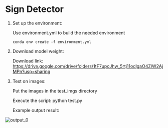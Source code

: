 # Sign Detector

1. Set up the environment: 

   Use environment.yml to build the needed environment

   ```
   conda env create -f environment.yml
   ```

2. Download model weight:

   Download link: https://drive.google.com/drive/folders/1tF7upcJhw_5rtj11odlgaO4ZlW2AjMPn?usp=sharing

3. Test on images:

   Put the images in the test_imgs directory

   Execute the script: python test.py

   Example output result:

   

![output_0](/Users/bill800227/Desktop/output_0.jpg)